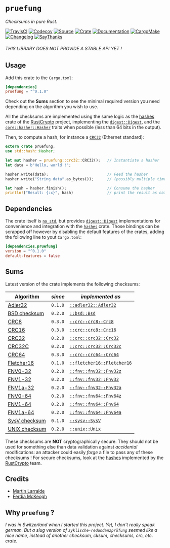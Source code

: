 # `pruefung`

*Checksums in pure Rust.*

[![TravisCI](https://img.shields.io/travis/althonos/pruefung/master.svg?maxAge=600&style=flat-square)](https://travis-ci.org/althonos/pruefung/branches)
[![Codecov](https://img.shields.io/codecov/c/github/althonos/pruefung.svg?maxAge=600&style=flat-square)](https://codecov.io/github/althonos/pruefung)
[![Source](https://img.shields.io/badge/source-GitHub-303030.svg?maxAge=86400&style=flat-square)](https://github.com/althonos/pruefung)
[![Crate](https://img.shields.io/crates/v/pruefung.svg?maxAge=86400&style=flat-square)](https://crates.io/crates/pruefung)
[![Documentation](https://img.shields.io/badge/docs-latest-4d76ae.svg?maxAge=86400&style=flat-square)](https://docs.rs/pruefung)
[![CargoMake](https://img.shields.io/badge/built%20with-cargo--make-yellow.svg?maxAge=86400&style=flat-square)](https://sagiegurari.github.io/cargo-make)
[![Changelog](https://img.shields.io/badge/keep%20a-changelog-8A0707.svg?maxAge=86400&style=flat-square)](http://keepachangelog.com/)
[![SayThanks](https://img.shields.io/badge/say-thanks!-1EAEDB.svg?maxAge=86400&style=flat-square)](https://saythanks.io/to/althonos)

###### THIS LIBRARY DOES NOT PROVIDE A STABLE API YET !

## Usage

Add this crate to the `Cargo.toml`:

```toml
[dependencies]
pruefung = "^0.1.0"
```

Check out the **Sums** section to see the minimal required version you need
depending on the algorithm you wish to use.

All the checksums are implemented using the same logic as the [hashes][1] crate
of the [RustCrypto][2] project, implementing the [`digest::Digest`][3], and the
[`core::hasher::Hasher`][4] traits when possible (less than 64 bits in the
output).

Then, to compute a hash, for instance a [`CRC32`][5] (Ethernet standard):

```rust
extern crate pruefung;
use std::hash::Hasher;

let mut hasher = pruefung::crc32::CRC32();   // Instantiate a hasher
let data = b"Hello, world !";

hasher.write(data);                          // Feed the hasher
hasher.write("String data".as_bytes());      // (possibly multiple times)

let hash = hasher.finish();                  // Consume the hasher
println!("Result: {:x}", hash)               // print the result as native hex
```


## Dependencies

The crate itself is [`no_std`][6], but provides [`digest::Digest`][3] implementations
for convenience and integration with the [`hashes`][1] crate. Those bindings can
be scrapped off however by disabling the default features of the crates, adding
the following line to yout `Cargo.toml`:

```toml
[dependencies.pruefung]
version = "^0.1.0"
default-features = false
```


## Sums

Latest version of the crate implements the following checksums:

Algorithm           | *since* | *implemented as*
------------------- | ------- | --------
[Adler32][7]        | `0.1.0` | [`::adler32::Adler32`][15]
[BSD checksum][8]   | `0.2.0` | [`::bsd::Bsd`][16]
[CRC8][5]           | `0.3.0` | [`::crc::crc8::Crc8`][28]
[CRC16][5]          | `0.3.0` | [`::crc::crc8::Crc16`][29]
[CRC32][5]          | `0.2.0` | [`::crc::crc32::Crc32`][17]
[CRC32C][5]         | `0.2.0` | [`::crc::crc32::Crc32c`][18]
[CRC64][5]          | `0.3.0` | [`::crc::crc64::Crc64`][30]
[Fletcher16][9]     | `0.1.0` | [`::fletcher16::Fletcher16`][19]
[FNV0-32][10]       | `0.2.0` | [`::fnv::fnv32::Fnv32z`][20]
[FNV1-32][11]       | `0.2.0` | [`::fnv::fnv32::Fnv32`][21]
[FNV1a-32][12]      | `0.2.0` | [`::fnv::fnv32::Fnv32a`][22]
[FNV0-64][10]       | `0.2.0` | [`::fnv::fnv64::Fnv64z`][23]
[FNV1-64][11]       | `0.2.0` | [`::fnv::fnv64::Fnv64`][24]
[FNV1a-64][12]      | `0.2.0` | [`::fnv::fnv64::Fnv64a`][25]
[SysV checksum][13] | `0.1.0` | [`::sysv::SysV`][26]
[UNIX checksum][14] | `0.2.0` | [`::unix::Unix`][27]


These checksums are **NOT** cryptographically secure. They should not be used
for something else than data validation against *accidental* modifications:
an attacker could easily *forge* a file to pass any of these checksums ! For
secure checksums, look at the [hashes][1] implemented by the [RustCrypto][2]
team.


## Credits

* [Martin Larralde](https://github.com/althonos)
* [Ferdia McKeogh](https://github.com/chocol4te)


## Why `pruefung` ?

*I was in Switzerland when I started this project. Yet, I don't really speak
german. But a slug version of `zyklische-redundanzprüfung` seemed like a nice
name, instead of another checksum, cksum, checksums, crc, etc. crate.*

<!-- General links -->
[1]: https://github.com/RustCrypto/hashes
[2]: https://github.com/RustCrypto
[3]: https://docs.rs/digest/*/digest/trait.Digest.html
[4]: https://doc.rust-lang.org/core/hash/trait.Hasher.html
[5]: https://en.wikipedia.org/wiki/Cyclic_redundancy_check
[6]: https://doc.rust-lang.org/1.11.0/book/no-stdlib.html

<!-- Wikipedia checksum articles -->
[7]: https://en.wikipedia.org/wiki/Adler-32
[8]: https://en.wikipedia.org/wiki/BSD_checksum
[9]: https://en.wikipedia.org/wiki/Fletcher%27s_checksum
[10]: https://en.wikipedia.org/wiki/Fowler-Noll-Vo_hash_function#FNV-0_hash_.28deprecated.29
[11]: https://en.wikipedia.org/wiki/Fowler-Noll-Vo_hash_function#FNV-1_hash
[12]: https://en.wikipedia.org/wiki/Fowler-Noll-Vo_hash_function#FNV-1a_hash
[13]: https://en.wikipedia.org/wiki/SYSV_checksum
[14]: https://en.wikipedia.org/wiki/Cksum

<!-- API documentation -->
[15]: https://docs.rs/pruefung/*/pruefung/adler32/struct.Adler32.html
[16]: https://docs.rs/pruefung/*/pruefung/bsd/struct.Bsd.html
[17]: https://docs.rs/pruefung/*/pruefung/crc/crc32/struct.Crc32.html
[18]: https://docs.rs/pruefung/*/pruefung/crc/crc32/struct.Crc32c.html
[19]: https://docs.rs/pruefung/*/pruefung/fletcher16/struct.Fletcher16.html
[20]: https://docs.rs/pruefung/*/pruefung/fnv/fnv32/struct.Fnv32z.html
[21]: https://docs.rs/pruefung/*/pruefung/fnv/fnv32/struct.Fnv32.html
[22]: https://docs.rs/pruefung/*/pruefung/fnv/fnv32/struct.Fnv32a.html
[23]: https://docs.rs/pruefung/*/pruefung/fnv/fnv64/struct.Fnv64z.html
[24]: https://docs.rs/pruefung/*/pruefung/fnv/fnv64/struct.Fnv64.html
[25]: https://docs.rs/pruefung/*/pruefung/fnv/fnv64/struct.Fnv64a.html
[26]: https://docs.rs/pruefung/*/pruefung/sysv/struct.SysV.html
[27]: https://docs.rs/pruefung/*/pruefung/unix/struct.Unix.html
[28]: https://docs.rs/pruefung/*/pruefung/crc/crc8/struct.Crc8.html
[29]: https://docs.rs/pruefung/*/pruefung/crc/crc16/struct.Crc16.html
[30]: https://docs.rs/pruefung/*/pruefung/crc/crc64/struct.Crc64.html
